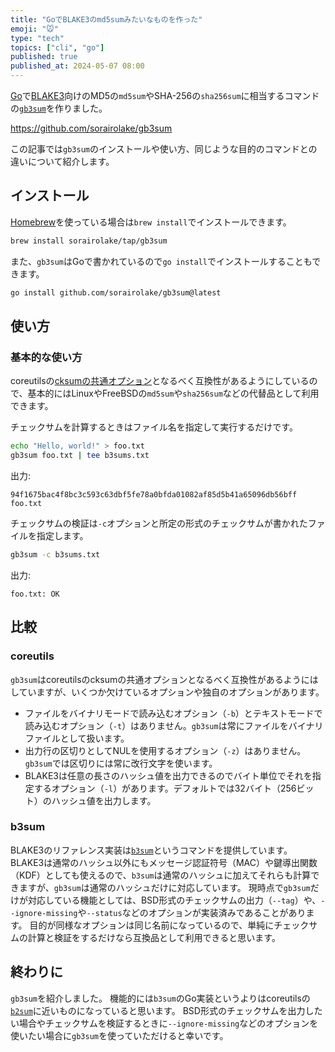 ```yaml
---
title: "GoでBLAKE3のmd5sumみたいなものを作った"
emoji: "🐭"
type: "tech"
topics: ["cli", "go"]
published: true
published_at: 2024-05-07 08:00
---
```


[Go](https://go.dev/)で[BLAKE3](https://github.com/BLAKE3-team/BLAKE3)向けのMD5の`md5sum`やSHA-256の`sha256sum`に相当するコマンドの[`gb3sum`](https://pkg.go.dev/github.com/sorairolake/gb3sum)を作りました。

https://github.com/sorairolake/gb3sum

この記事では`gb3sum`のインストールや使い方、同じような目的のコマンドとの違いについて紹介します。

## インストール

[Homebrew](https://brew.sh/)を使っている場合は`brew install`でインストールできます。

```sh
brew install sorairolake/tap/gb3sum
```

また、`gb3sum`はGoで書かれているので`go install`でインストールすることもできます。

```sh
go install github.com/sorairolake/gb3sum@latest
```

## 使い方

### 基本的な使い方

coreutilsの[cksumの共通オプション](https://www.gnu.org/software/coreutils/manual/html_node/cksum-common-options.html)となるべく互換性があるようにしているので、基本的にはLinuxやFreeBSDの`md5sum`や`sha256sum`などの代替品として利用できます。

チェックサムを計算するときはファイル名を指定して実行するだけです。

```sh
echo "Hello, world!" > foo.txt
gb3sum foo.txt | tee b3sums.txt
```

出力:

```text
94f1675bac4f8bc3c593c63dbf5fe78a0bfda01082af85d5b41a65096db56bff  foo.txt
```

チェックサムの検証は`-c`オプションと所定の形式のチェックサムが書かれたファイルを指定します。

```sh
gb3sum -c b3sums.txt
```

出力:

```text
foo.txt: OK
```

## 比較

### coreutils

`gb3sum`はcoreutilsのcksumの共通オプションとなるべく互換性があるようにはしていますが、いくつか欠けているオプションや独自のオプションがあります。

- ファイルをバイナリモードで読み込むオプション（`-b`）とテキストモードで読み込むオプション（`-t`）はありません。`gb3sum`は常にファイルをバイナリファイルとして扱います。
- 出力行の区切りとしてNULを使用するオプション（`-z`）はありません。`gb3sum`では区切りには常に改行文字を使います。
- BLAKE3は任意の長さのハッシュ値を出力できるのでバイト単位でそれを指定するオプション（`-l`）があります。デフォルトでは32バイト（256ビット）のハッシュ値を出力します。

### b3sum

BLAKE3のリファレンス実装は[`b3sum`](https://crates.io/crates/b3sum)というコマンドを提供しています。
BLAKE3は通常のハッシュ以外にもメッセージ認証符号（MAC）や鍵導出関数（KDF）としても使えるので、`b3sum`は通常のハッシュに加えてそれらも計算できますが、`gb3sum`は通常のハッシュだけに対応しています。
現時点で`gb3sum`だけが対応している機能としては、BSD形式のチェックサムの出力（`--tag`）や、`--ignore-missing`や`--status`などのオプションが実装済みであることがあります。
目的が同様なオプションは同じ名前になっているので、単純にチェックサムの計算と検証をするだけなら互換品として利用できると思います。

## 終わりに

`gb3sum`を紹介しました。
機能的には`b3sum`のGo実装というよりはcoreutilsの[`b2sum`](https://www.gnu.org/software/coreutils/b2sum)に近いものになっていると思います。
BSD形式のチェックサムを出力したい場合やチェックサムを検証するときに`--ignore-missing`などのオプションを使いたい場合に`gb3sum`を使っていただけると幸いです。

